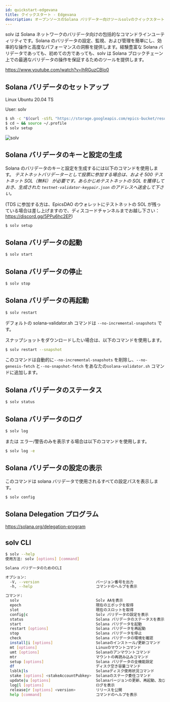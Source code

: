 ```yaml
---
id: quickstart-edgevana
title: クイックスタート - Edgevana
description: オープンソースのSolana バリデーター向けツールsolvのクイックスタート - Edgevana
---
```


solv は Solana ネットワークのバリデータ向けの包括的なコマンドラインユーティリティです。Solana のバリデータの設定、監視、および管理を簡単にし、効率的な操作と高度なパフォーマンスの洞察を提供します。経験豊富な Solana バリデータであっても、初めての方であっても、solv は Solana ブロックチェーン上での最適なバリデータの操作を保証するためのツールを提供します。

https://www.youtube.com/watch?v=lhRGuzCBIo0

## Solana バリデータのセットアップ

Linux Ubuntu 20.04 TS

User: solv

```bash
$ sh -c "$(curl -sSfL "https://storage.googleapis.com/epics-bucket/resource/solv/v1.6.0/install")"
$ cd ~ && source ~/.profile
$ solv setup
```

![solv](https://storage.googleapis.com/epics-bucket/Validator/solv-install-top.gif)

## Solana バリデータのキーと設定の生成

Solana のバリデータのキーと設定を生成するには以下のコマンドを使用します。
_テストネットバリデーターとして投票に参加する場合は、およそ 500 テストネット SOL（無料） が必要です。あらかじめテストネットの SOL を獲得しておき、生成された `testnet-validator-keypair.json` のアドレスへ送金して下さい。_

(TDS に参加する方は、EpicsDAO のウォレットにテストネットの SOL が残っている場合は差し上げますので、ディスコードチャンネルまでお越し下さい：https://discord.gg/5PPu6hc2EP)

```bash
$ solv setup
```

## Solana バリデータの起動

```bash
$ solv start
```

## Solana バリデータの停止

```bash
$ solv stop
```

## Solana バリデータの再起動

```bash
$ solv restart
```

デフォルトの solana-validator.sh コマンドは `--no-incremental-snapshots` です。

スナップショットをダウンロードしたい場合は、以下のコマンドを使用します。

```bash
$ solv restart --snapshot
```

このコマンドは自動的に`--no-incremental-snapshots` を削除し、`--no-genesis-fetch` と`--no-snapshot-fetch` をあなたの`solana-validator.sh` コマンドに追加します。

## Solana バリデータのステータス

```bash
$ solv status
```

## Solana バリデータのログ

```bash
$ solv log
```

または エラー/警告のみを表示する場合は以下のコマンドを使用します。

```bash
$ solv log -e
```

## Solana バリデータの設定の表示

このコマンドは solana バリデータで使用されるすべての設定パスを表示します。

```bash
$ solv config
```

## Solana Delegation プログラム

https://solana.org/delegation-program

## solv CLI

```bash
$ solv --help
使用方法: solv [options] [command]

Solana バリデータのためのCLI

オプション:
  -V, --version                         バージョン番号を出力
  -h, --help                            コマンドのヘルプを表示

コマンド:
  solv                                  Solv AAを表示
  epoch                                 現在のエポックを取得
  slot                                  現在のスロットを取得
  config|c                              Solv バリデータの設定を表示
  status                                Solana バリデータのステータスを表示
  start                                 Solana バリデータを起動
  restart [options]                     Solana バリデータを再起動
  stop                                  Solana バリデータを停止
  check                                 Solana バリデータの環境を確認
  install|i [options]                   Solanaのインストール/更新コマンド
  mt [options]                          Linuxのマウントコマンド
  umt [options]                         Solanaのアンマウントコマンド
  mtr                                   マウントの再読み込みコマンド
  setup [options]                       Solana バリデータの全機能設定
  df                                    ディスク空き容量コマンド
  lsblk|ls                              Solanaディスク使用状況コマンド
  stake [options] <stakeAccountPubkey>  Solanaのステーク委任コマンド
  update|u [options]                    Solanaバージョンの更新、再起動、及び不正なステークの監視
  log|l [options]                       ログを表示
  release|r [options] <version>         リリースを公開
  help [command]                        コマンドのヘルプを表示
```
